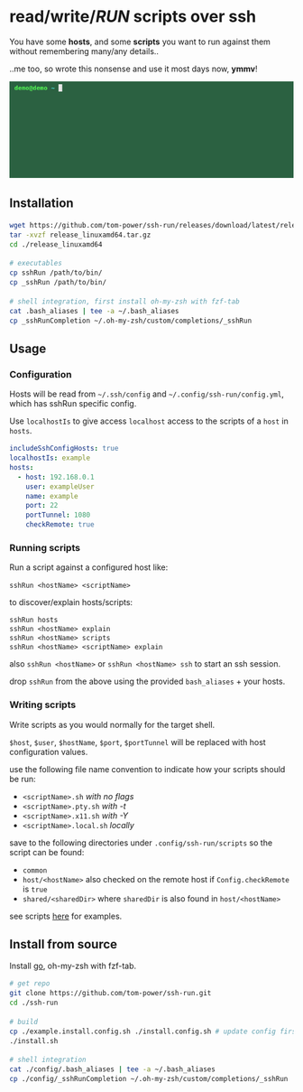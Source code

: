 # read/write/**_RUN_** scripts over ssh

You have some **hosts**, and some **scripts** you want to run against them without remembering many/any details..

..me too, so wrote this nonsense and use it most days now, **ymmv**!

![demo](https://github.com/tom-power/ssh-run/blob/master/assets/demo.gif)

## Installation

```bash
wget https://github.com/tom-power/ssh-run/releases/download/latest/release_linuxamd64.tar.gz
tar -xvzf release_linuxamd64.tar.gz
cd ./release_linuxamd64

# executables
cp sshRun /path/to/bin/
cp _sshRun /path/to/bin/

# shell integration, first install oh-my-zsh with fzf-tab
cat .bash_aliases | tee -a ~/.bash_aliases
cp _sshRunCompletion ~/.oh-my-zsh/custom/completions/_sshRun
```

## Usage

### Configuration

Hosts will be read from `~/.ssh/config` and `~/.config/ssh-run/config.yml`, which has sshRun specific config. 

Use `localhostIs` to give access `localhost` access to the scripts of a `host` in `hosts`.

```yaml
includeSshConfigHosts: true
localhostIs: example
hosts:
  - host: 192.168.0.1
    user: exampleUser
    name: example
    port: 22
    portTunnel: 1080
    checkRemote: true
```

### Running scripts

Run a script against a configured host like:

`sshRun <hostName> <scriptName>`

to discover/explain hosts/scripts:

```
sshRun hosts
sshRun <hostName> explain
sshRun <hostName> scripts
sshRun <hostName> <scriptName> explain
```

also `sshRun <hostName>` or `sshRun <hostName> ssh` to start an ssh session.

drop `sshRun` from the above using the provided `bash_aliases` + your hosts.

### Writing scripts

Write scripts as you would normally for the target shell.

`$host`, `$user`, `$hostName`, `$port`, `$portTunnel` will be replaced with host configuration values.

use the following file name convention to indicate how your scripts should be run:

- `<scriptName>.sh` _with no flags_
- `<scriptName>.pty.sh` _with -t_
- `<scriptName>.x11.sh` _with -Y_
- `<scriptName>.local.sh` _locally_

save to the following directories under `.config/ssh-run/scripts` so the script can be found:

- `common`
- `host/<hostName>` also checked on the remote host if `Config.checkRemote` is `true`
- `shared/<sharedDir>` where `sharedDir` is also found in `host/<hostName>`

see scripts [here](https:#github.com/tom-power/ssh-run/tree/master/config/.config/ssh-run/scripts) for examples.

## Install from source

Install [go](https:#golang.org/), oh-my-zsh with fzf-tab.

```bash
# get repo
git clone https://github.com/tom-power/ssh-run.git
cd ./ssh-run

# build
cp ./example.install.config.sh ./install.config.sh # update config first
./install.sh

# shell integration
cat ./config/.bash_aliases | tee -a ~/.bash_aliases
cp ./config/_sshRunCompletion ~/.oh-my-zsh/custom/completions/_sshRun
```
